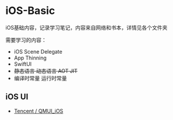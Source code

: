 # iOS-Basic

iOS基础内容，记录学习笔记，内容来自网络和书本，详情见各个文件夹

需要学习的内容：

+ iOS Scene Delegate
+ App Thinning
+ SwiftUI
+ ~~静态语言 动态语言 AOT JIT~~
+ 编译时常量 运行时常量

## iOS UI

+ [Tencent / QMUI_iOS](https://github.com/Tencent/QMUI_iOS)
